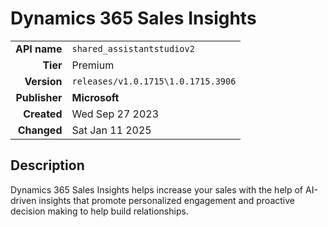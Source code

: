 # Dynamics 365 Sales Insights
| | |
|-:|-|
|**API name**|`shared_assistantstudiov2`|
|**Tier**|Premium|
|**Version**|`releases/v1.0.1715\1.0.1715.3906`|
|**Publisher**|**Microsoft**|
|**Created**|Wed Sep 27 2023|
|**Changed**|Sat Jan 11 2025|

## Description
Dynamics 365 Sales Insights helps increase your sales with the help of AI-driven insights that promote personalized engagement and proactive decision making to help build relationships.
